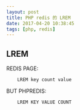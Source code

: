 ```yaml
---
layout: post
title: PHP redis 的 LREM
date: 2017-04-20 10:38:45
tags: [php, redis]
---
```


## LREM

REDIS PAGE:

````
    LREM key count value
````

BUT PHPREDIS:

````
    LREM KEY VALUE COUNT
````

